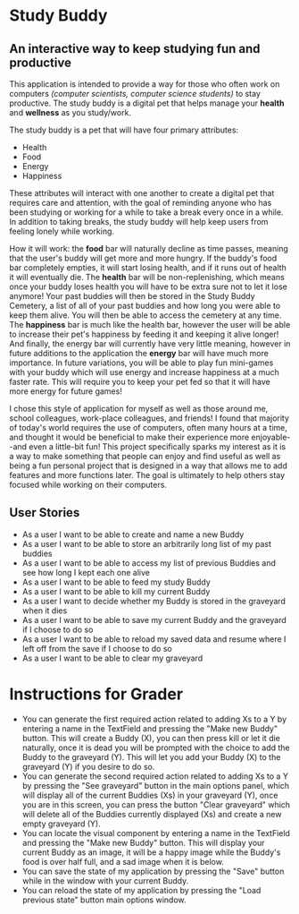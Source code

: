 # Study Buddy

## An interactive way to keep studying fun and productive

This application is intended to provide a way for those who often work on computers 
*(computer scientists, computer science students)* to stay productive. The study buddy
is a digital pet that helps manage your **health** and **wellness** as you study/work.

The study buddy is a pet that will have four primary attributes:
- Health
- Food
- Energy
- Happiness

These attributes will interact with one another to create a digital pet that requires
care and attention, with the goal of reminding anyone who has been studying or working
for a while to take a break every once in a while. In addition to taking breaks, the study
buddy will help keep users from feeling lonely while working.

How it will work: the **food** bar will naturally decline as time passes, meaning that 
the user's buddy will get more and more hungry. If the buddy's food bar completely
empties, it will start losing health, and if it runs out of health it will eventually die.
The **health** bar will be non-replenishing, which means once your buddy loses health
you will have to be extra sure not to let it lose anymore!
Your past buddies will then be stored in the Study Buddy Cemetery, a list of all of
your past buddies and how long you were able to keep them alive. You will then be
able to access the cemetery at any time.
The **happiness** bar is much like the health bar, however the user will be able to increase
their pet's happiness by feeding it and keeping it alive longer!
And finally, the energy bar will currently have very little meaning, however in future
additions to the application the **energy** bar will have much more importance. In future
variations, you will be able to play fun mini-games with your buddy which will use energy
and increase happiness at a much faster rate. This will require you to keep your pet fed
so that it will have more energy for future games!

I chose this style of application for myself as well as those around me, school colleagues,
work-place colleagues, and friends! I found that majority of today's world requires the use
of computers, often many hours at a time, and thought it would be beneficial to make their
experience more enjoyable--and even a little-bit fun! This project specifically sparks my
interest as it is a way to make something that people can enjoy and find useful as well as
being a fun personal project that is designed in a way that allows me to add features and
more functions later. The goal is ultimately to help others stay focused while working on 
their computers.

## User Stories

- As a user I want to be able to create and name a new Buddy
- As a user I want to be able to store an arbitrarily long list of my past buddies
- As a user I want to be able to access my list of previous Buddies and see how long I kept each one alive
- As a user I want to be able to feed my study Buddy
- As a user I want to be able to kill my current Buddy
- As a user I want to decide whether my Buddy is stored in the graveyard when it dies
- As a user I want to be able to save my current Buddy and the graveyard if I choose to do so
- As a user I want to be able to reload my saved data and resume where I left off from the save if I choose to do so
- As a user I want to be able to clear my graveyard

# Instructions for Grader

- You can generate the first required action related to adding Xs to a Y by entering a name in the TextField and
pressing the "Make new Buddy" button. This will create a Buddy (X), you can then press kill or let it die naturally,
once it is dead you will be prompted with the choice to add the Buddy to the graveyard (Y). This will let you add your
Buddy (X) to the graveyard (Y) if you desire to do so.
- You can generate the second required action related to adding Xs to a Y by pressing the "See graveyard" button in the
main options panel, which will display all of the current Buddies (Xs) in your graveyard (Y), once you are in this
screen, you can press the button "Clear graveyard" which will delete all of the Buddies currently displayed (Xs) and
create a new empty graveyard (Y).
- You can locate the visual component by entering a name in the TextField and
  pressing the "Make new Buddy" button. This will display your current Buddy as an image, it will be
a happy image while the Buddy's food is over half full, and a sad image when it is below.
- You can save the state of my application by pressing the "Save" button while in the window with your current Buddy.
- You can reload the state of my application by pressing the "Load previous state" button main options window.